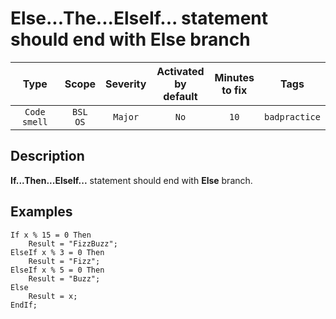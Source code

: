 # Else...The...ElseIf... statement should end with Else branch

| Type | Scope | Severity | Activated<br/>by default | Minutes<br/>to fix | Tags |
| :-: | :-: | :-: | :-: | :-: | :-: |
| `Code smell` | `BSL`<br/>`OS` | `Major` | `No` | `10` | `badpractice` |

<!-- Блоки выше заполняются автоматически, не трогать -->
## Description

**If...Then...ElseIf...** statement should end with  **Else** branch.

## Examples

```bsl
If x % 15 = 0 Then
	Result = "FizzBuzz";
ElseIf x % 3 = 0 Then
	Result = "Fizz";
ElseIf x % 5 = 0 Then
	Result = "Buzz";
Else
	Result = x;
EndIf;
```
